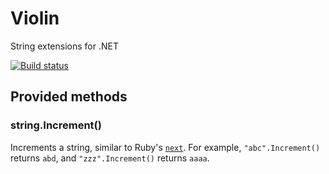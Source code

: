 # Violin
String extensions for .NET

[![Build status](https://ci.appveyor.com/api/projects/status/17aagnfj6nnyupk5?svg=true)](https://ci.appveyor.com/project/Vivelin/violin)

## Provided methods

### string.Increment()
Increments a string, similar to Ruby's [`next`](https://ruby-doc.org/core-2.2.0/String.html#method-i-next). For example, `"abc".Increment()` returns `abd`, and `"zzz".Increment()` returns `aaaa`.
